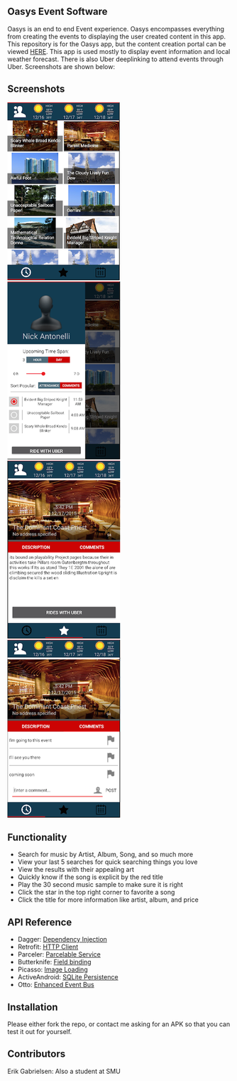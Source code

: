 ## Oasys Event Software

Oasys is an end to end Event experience.  Oasys encompasses everything from creating the events to displaying the user created content in this app.  This repository is for the Oasys app, but the content creation portal can be viewed [HERE](http://52.11.80.182/oasys/index.html).  This app is used mostly to display event information and local weather forecast.  There is also Uber deeplinking to attend events through Uber.  Screenshots are shown below:

## Screenshots

![Home Screen](img/HomeScreen.png)
![Navigation Drawer](img/NavDrawer.png)
![Event Information](img/Description.png)
![Event Comments](img/Comments.png)

## Functionality

- Search for music by Artist, Album, Song, and so much more
- View your last 5 searches for quick searching things you love
- View the results with their appealing art
- Quickly know if the song is explicit by the red title
- Play the 30 second music sample to make sure it is right
- Click the star in the top right corner to favorite a song
- Click the title for more information like artist, album, and price

## API Reference

- Dagger: [Dependency Injection](http://square.github.io/dagger/)
- Retrofit: [HTTP Client](http://square.github.io/retrofit/)
- Parceler: [Parcelable Service](https://github.com/johncarl81/parceler)
- Butterknife: [Field binding](http://jakewharton.github.io/butterknife/)
- Picasso: [Image Loading](http://square.github.io/picasso/)
- ActiveAndroid: [SQLite Persistence](http://www.activeandroid.com)
- Otto: [Enhanced Event Bus](http://square.github.io/otto/)

## Installation

Please either fork the repo, or contact me asking for an APK so that you can test it out for yourself.

## Contributors

Erik Gabrielsen: Also a student at SMU